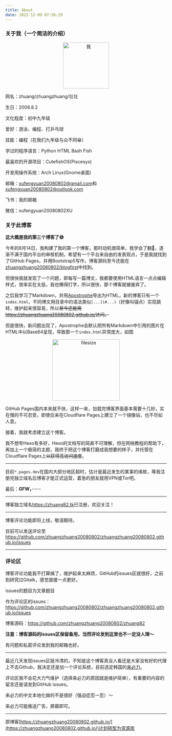 ```yaml
---
title: About
date: 2022-12-09 07:56:29
---
```


### 关于我（一个简洁的介绍）

<center><img src="https://avatars.githubusercontent.com/u/98221470?v=4" alt="我" width="144" height="144"></center>

网名：zhuang/zhuangzhuang/壮壮

生日：2008.8.2

文化程度：初中九年级

爱好：游泳、编程、打乒乓球

技能：编程（在我们九年级与众不同😁）

学过的程序语言：Python HTML Bash Fish

最喜欢的开源项目：CutefishOS(Piscesys)

开发用操作系统：Arch Linux(Gnome桌面)

邮箱：<xufengyuan20080802@gmail.com>和<xufengyuan20080802@outlook.com>

飞书：我的邮箱

微信：xufengyuan20080802XU

### 关于此博客

**这大概是我的第三个博客了😅**

今年的8月14日，我构建了我的第一个博客，那时动机很简单，我学会了翻🧱，逐渐不满于国内平台的审核机制，希望有一个平台来自由的发表观点，于是我就找到了GitHub Pages，并用Bootstrap5写作，博客源码至今还能在[zhuangzhuang20080802/blogfirst](https://github.com/zhuangzhuang20080802/blogfirst)中找到。

但很快我就发现了一个问题，即每写一篇博文，我都要使用HTML语言一点点编辑样式，效率实在太低，我也懒得打字，所以很快，那个博客就被废弃了。

之后我学习了Markdown，并用[Apostrophe](https://apps.gnome.org/zh-CN/app/org.gnome.gitlab.somas.Apostrophe/)导出为HTML，新的博客只有一个`index.html`，不同博文用目录中的语法类似`[...](#...)`（好像叫锚点）实现跳转，维护起来很容易，所以~~至今还能用<https://zhuangzhuang20080802.github.io/>访问。~~

但是很快，新问题出现了，Apostrophe会默认把所有Markdown中引用的图片在HTML中以Base64呈现，导致那一个`index.html`异常庞大，如图

<center><img src="/images/2212081.png" alt="filesize" width="210" height="192"></center>

GitHub Pages国内本来就不快，这样一来，加载完博客界面基本需要十几秒，实在慢的不可忍受，即使后来在Cloudflare Pages上建立了一个镜像站，也不尽如人意。

接着，我就考虑建立这个博客。

我不想夸Hexo有多好，Hexo的文档写的简直不可理解，但在网络教程的帮助下，再加上一个极简的主题，我终于把这个博客打磨成我想要的样子，并托管在Cloudflare Pages上~~以获得高访问速度~~。

***

目前`*.pages.dev`在国内大部分地区超时，估计是最近发生的某事的缘故，等我注册完独立域名后博客才能正式运营，着急的朋友就用VPN或Tor吧。

最后：**GFW，······**

***  

博客独立域名<https://zhuang82.tk>已注册，欢迎关注！

***

博客评论功能即将上线，敬请期待。

目前可以发送评论至<https://github.com/zhuangzhuang20080802/zhuangzhuang20080802.github.io/issues>  

***

### 评论区

博客评论功能我不打算搞了，维护起来太麻烦，GitHub的issues区就很好，之前到研究过Gitalk，感觉直接一点更好。

issues的题目为文章题目

作为评论区的issues：<https://github.com/zhuangzhuang20080802/zhuangzhuang20080802.github.io/issues>  

博客源码：<https://github.com/zhuangzhuang20080802/zhuang82>  

**注意：博客源码的issues区保留备用，当然评论发到这里也不一定没人理～**

有问题和私密评论发到我的邮箱也好。

****

最近几天发现issues区挺冷清的，不知是这个博客真没人看还是大家没有好的代理上不去Github，我决定还是加一个评论系统，目前选定韩国的[来必力](https://livere.com/)。

评论区我不会花大力气维护（选择来必力的原因就是维护简单），有重要的内容的留言还是请发到GitHub issues。

来必力的中文本地化做的不是很好（强迫症忍一忍）～

来必力可能推送广告，屏蔽即可。

****

原博客[https://zhuangzhuang20080802.github.io/](https://zhuangzhuang20080802.github.io/)计划转型为资源库